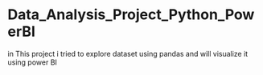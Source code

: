 # Data_Analysis_Project_Python_PowerBI
in This project i tried to explore dataset using pandas and will visualize it using power BI
